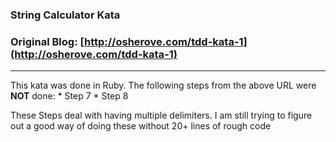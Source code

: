 ### String Calculator Kata ###
### Original Blog: [http://osherove.com/tdd-kata-1](http://osherove.com/tdd-kata-1)
* * *

This kata was done in Ruby. The following steps from the above URL were **NOT** done:
	* Step 7
	* Step 8

These Steps deal with having multiple delimiters. I am still trying to figure out a good way of doing these without 20+ lines of rough code